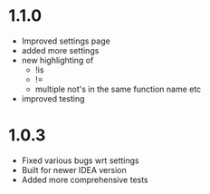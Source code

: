 # 1.1.0
- Improved settings page
- added more settings
- new highlighting of 
    - !is
    - !=
    - multiple not's in the same function name etc
- improved testing 

# 1.0.3

- Fixed various bugs wrt settings
- Built for newer IDEA version
- Added more comprehensive tests